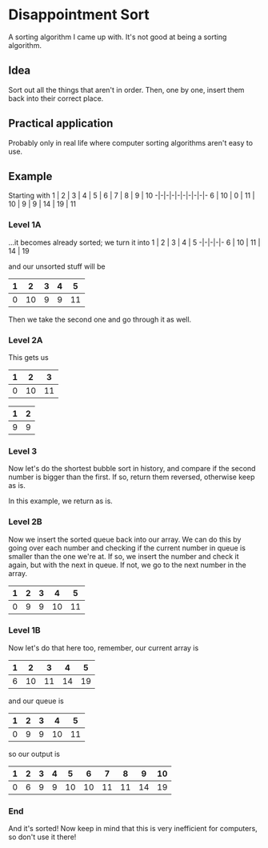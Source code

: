# Disappointment Sort
A sorting algorithm I came up with. It's not good at being a sorting algorithm.

## Idea
Sort out all the things that aren't in order. Then, one by one, insert them back into their correct place.

## Practical application
Probably only in real life where computer sorting algorithms aren't easy to use.

## Example
Starting with
1 | 2 | 3 | 4 | 5 | 6 | 7 | 8 | 9 | 10
-|-|-|-|-|-|-|-|-|-
6 | 10 | 0 | 11 | 10 | 9 | 9 | 14 | 19 | 11

### Level 1A
...it becomes already sorted; we turn it into
1 | 2 | 3 | 4 | 5
-|-|-|-|-
6 | 10 | 11 | 14 | 19

and our unsorted stuff will be

1 | 2 | 3 | 4 | 5
-|-|-|-|-
0 | 10 | 9 | 9 | 11

Then we take the second one and go through it as well.

### Level 2A
This gets us

1 | 2 | 3
-|-|-
0 | 10 | 11

1 | 2
-|-
9 | 9

### Level 3
Now let's do the shortest bubble sort in history, and compare if the second number is bigger than the first. If so, return them reversed, otherwise keep as is.

In this example, we return as is.

### Level 2B
Now we insert the sorted queue back into our array. We can do this by going over each number and checking if the current number in queue is smaller than the one we're at. If so, we insert the number and check it again, but with the next in queue. If not, we go to the next number in the array.

1 | 2 | 3 | 4 | 5
-|-|-|-|-
0 | 9 | 9 | 10 | 11

### Level 1B
Now let's do that here too, remember, our current array is

1 | 2 | 3 | 4 | 5
-|-|-|-|-
6 | 10 | 11 | 14 | 19

and our queue is

1 | 2 | 3 | 4 | 5
-|-|-|-|-
0 | 9 | 9 | 10 | 11

so our output is

1 | 2 | 3 | 4 | 5 | 6 | 7 | 8 | 9 | 10
-|-|-|-|-|-|-|-|-|-
0 | 6 | 9 | 9 | 10 | 10 | 11 | 11 | 14 | 19

### End
And it's sorted! Now keep in mind that this is very inefficient for computers, so don't use it there!
